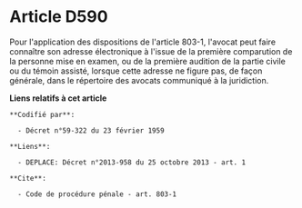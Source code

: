 # Article D590

Pour l'application des dispositions de l'article 803-1, l'avocat peut faire connaître son adresse électronique à l'issue de
la première comparution de la personne mise en examen, ou de la première audition de la partie civile ou du témoin assisté,
lorsque cette adresse ne figure pas, de façon générale, dans le répertoire des avocats communiqué à la juridiction.

**Liens relatifs à cet article**

	**Codifié par**:

	  - Décret n°59-322 du 23 février 1959

	**Liens**:

	  - DEPLACE: Décret n°2013-958 du 25 octobre 2013 - art. 1

	**Cite**:

	  - Code de procédure pénale - art. 803-1
